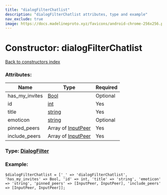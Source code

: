 ```yaml
---
title: "dialogFilterChatlist"
description: "dialogFilterChatlist attributes, type and example"
nav_exclude: true
image: https://docs.madelineproto.xyz/favicons/android-chrome-256x256.png
---
```

# Constructor: dialogFilterChatlist  
[Back to constructors index](/API_docs/constructors/index.html)



### Attributes:

| Name     |    Type       | Required |
|----------|---------------|----------|
|has\_my\_invites|[Bool](/API_docs/types/Bool.html) | Optional|
|id|[int](/API_docs/types/int.html) | Yes|
|title|[string](/API_docs/types/string.html) | Yes|
|emoticon|[string](/API_docs/types/string.html) | Optional|
|pinned\_peers|Array of [InputPeer](/API_docs/types/InputPeer.html) | Yes|
|include\_peers|Array of [InputPeer](/API_docs/types/InputPeer.html) | Yes|



### Type: [DialogFilter](/API_docs/types/DialogFilter.html)


### Example:

```
$dialogFilterChatlist = ['_' => 'dialogFilterChatlist', 'has_my_invites' => Bool, 'id' => int, 'title' => 'string', 'emoticon' => 'string', 'pinned_peers' => [InputPeer, InputPeer], 'include_peers' => [InputPeer, InputPeer]];
```  

